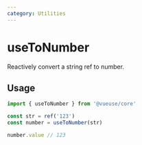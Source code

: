 ```yaml
---
category: Utilities
---
```


# useToNumber

Reactively convert a string ref to number.

## Usage

```ts
import { useToNumber } from '@vueuse/core'

const str = ref('123')
const number = useToNumber(str)

number.value // 123
```
